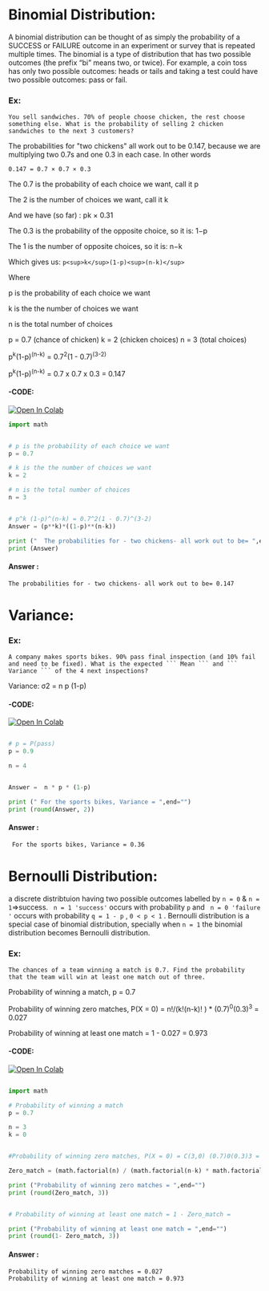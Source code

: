 
# Binomial Distribution:

A binomial distribution can be thought of as simply the probability of a SUCCESS or FAILURE outcome in an experiment or survey that is repeated multiple times. The binomial is a type of distribution that has two possible outcomes (the prefix “bi” means two, or twice). For example, a coin toss has only two possible outcomes: heads or tails and taking a test could have two possible outcomes: pass or fail. 

### Ex:

```
You sell sandwiches. 70% of people choose chicken, the rest choose something else. What is the probability of selling 2 chicken sandwiches to the next 3 customers?
```

The probabilities for "two chickens" all work out to be 0.147, because we are multiplying two 0.7s and one 0.3 in each case. In other words

``` 0.147 = 0.7 × 0.7 × 0.3 ```

The 0.7 is the probability of each choice we want, call it p

The 2 is the number of choices we want, call it k

And we have (so far) : pk × 0.31

The 0.3 is the probability of the opposite choice, so it is: 1−p

The 1 is the number of opposite choices, so it is: n−k

Which gives us: ``` p<sup>k</sup>(1-p)<sup>(n-k)</sup> ```

Where

p is the probability of each choice we want

k is the the number of choices we want

n is the total number of choices

p = 0.7 (chance of chicken)
k = 2 (chicken choices)
n = 3 (total choices)

p<sup>k</sup>(1-p)<sup>(n-k)</sup> = 0.7<sup>2</sup>(1 - 0.7)<sup>(3-2)</sup>

p<sup>k</sup>(1-p)<sup>(n-k)</sup>  = 0.7 x 0.7 x 0.3 = 0.147

#### -CODE:
[![Open In Colab](https://colab.research.google.com/assets/colab-badge.svg)](https://colab.research.google.com/drive/1DJd2KOTW-KooQS-_8xDHL7RJ7DS0ub2T#scrollTo=7WCI3T5eu9Qg&line=3&uniqifier=1)


``` python
import math


# p is the probability of each choice we want
p = 0.7

# k is the the number of choices we want
k = 2

# n is the total number of choices
n = 3


# p^k (1-p)^(n-k) = 0.7^2(1 - 0.7)^(3-2)
Answer = (p**k)*((1-p)**(n-k))

print ("  The probabilities for - two chickens- all work out to be= ",end="")
print (Answer)

``` 

#### Answer :
``` 
The probabilities for - two chickens- all work out to be= 0.147

``` 

# Variance:

### Ex:

```
A company makes sports bikes. 90% pass final inspection (and 10% fail and need to be fixed). What is the expected ``` Mean ``` and ``` Variance ``` of the 4 next inspections?
```
Variance: σ2 = n p (1-p)

#### -CODE:
[![Open In Colab](https://colab.research.google.com/assets/colab-badge.svg)](https://colab.research.google.com/drive/1DJd2KOTW-KooQS-_8xDHL7RJ7DS0ub2T#scrollTo=1Zdov-7f6Ygu&line=12&uniqifier=1)


``` python

# p = P(pass)
p = 0.9

n = 4


Answer =  n * p * (1-p)

print (" For the sports bikes, Variance = ",end="")
print (round(Answer, 2))

``` 

#### Answer :
``` 
 For the sports bikes, Variance = 0.36

``` 



# Bernoulli Distribution:


a discrete distribtuion having two possible outcomes labelled by ``` n = 0 ``` & ``` n = 1 ```=>success. ``` n = 1 'success'``` occurs with probability ``` p ``` and ``` n = 0 'failure '``` occurs with probability ``` q = 1 - p ``` , ``` 0 < p < 1 ``` . Bernoulli distribution is a special case of binomial distribution, specially when ``` n = 1 ``` the binomial distribution becomes Bernoulli distribution.

### Ex:

```
The chances of a team winning a match is 0.7. Find the probability that the team will win at least one match out of three.
```
Probability of winning a match, p = 0.7


Probability of winning zero matches, P(X = 0) = n!/(k!(n-k)! ) * (0.7)<sup>0</sup>(0.3)<sup>3</sup> = 0.027

Probability of winning at least one match = 1 - 0.027 = 0.973

#### -CODE:
[![Open In Colab](https://colab.research.google.com/assets/colab-badge.svg)](https://colab.research.google.com/drive/1DJd2KOTW-KooQS-_8xDHL7RJ7DS0ub2T#scrollTo=4TFuA_7Q9LpV&line=23&uniqifier=1)


``` python

import math

# Probability of winning a match
p = 0.7

n = 3
k = 0


#Probability of winning zero matches, P(X = 0) = C(3,0) (0.7)0(0.3)3 = 0.027

Zero_match = (math.factorial(n) / (math.factorial(n-k) * math.factorial(k))) * ((p**k)*((1-p)**(n-k)))

print ("Probability of winning zero matches = ",end="")
print (round(Zero_match, 3))


# Probability of winning at least one match = 1 - Zero_match = 

print ("Probability of winning at least one match = ",end="")
print (round(1- Zero_match, 3))

``` 

#### Answer :
``` 
Probability of winning zero matches = 0.027
Probability of winning at least one match = 0.973

``` 
